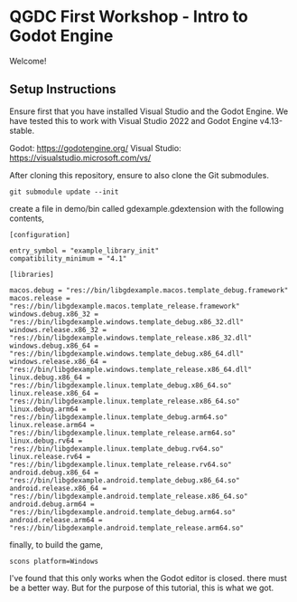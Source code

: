 # QGDC First Workshop - Intro to Godot Engine

Welcome!

## Setup Instructions

Ensure first that you have installed Visual Studio and the Godot Engine. We have
tested this to work with Visual Studio 2022 and Godot Engine v4.13-stable.

Godot: https://godotengine.org/
Visual Studio: https://visualstudio.microsoft.com/vs/

After cloning this repository, ensure to also clone the Git submodules.

```
git submodule update --init
```

create a file in demo/bin called gdexample.gdextension with the following
contents,

```
[configuration]

entry_symbol = "example_library_init"
compatibility_minimum = "4.1"

[libraries]

macos.debug = "res://bin/libgdexample.macos.template_debug.framework"
macos.release = "res://bin/libgdexample.macos.template_release.framework"
windows.debug.x86_32 = "res://bin/libgdexample.windows.template_debug.x86_32.dll"
windows.release.x86_32 = "res://bin/libgdexample.windows.template_release.x86_32.dll"
windows.debug.x86_64 = "res://bin/libgdexample.windows.template_debug.x86_64.dll"
windows.release.x86_64 = "res://bin/libgdexample.windows.template_release.x86_64.dll"
linux.debug.x86_64 = "res://bin/libgdexample.linux.template_debug.x86_64.so"
linux.release.x86_64 = "res://bin/libgdexample.linux.template_release.x86_64.so"
linux.debug.arm64 = "res://bin/libgdexample.linux.template_debug.arm64.so"
linux.release.arm64 = "res://bin/libgdexample.linux.template_release.arm64.so"
linux.debug.rv64 = "res://bin/libgdexample.linux.template_debug.rv64.so"
linux.release.rv64 = "res://bin/libgdexample.linux.template_release.rv64.so"
android.debug.x86_64 = "res://bin/libgdexample.android.template_debug.x86_64.so"
android.release.x86_64 = "res://bin/libgdexample.android.template_release.x86_64.so"
android.debug.arm64 = "res://bin/libgdexample.android.template_debug.arm64.so"
android.release.arm64 = "res://bin/libgdexample.android.template_release.arm64.so"
```

finally, to build the game,

```
scons platform=Windows
```

I've found that this only works when the Godot editor is closed. there must be a
better way. But for the purpose of this tutorial, this is what we got.